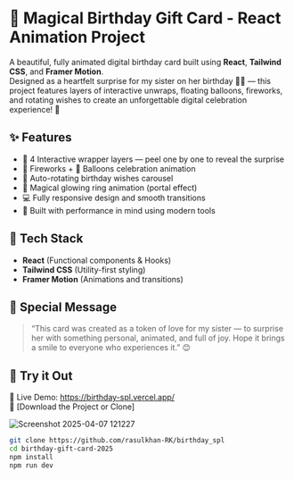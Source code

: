 # 🎁 Magical Birthday Gift Card - React Animation Project

A beautiful, fully animated digital birthday card built using **React**, **Tailwind CSS**, and **Framer Motion**.  
Designed as a heartfelt surprise for my sister on her birthday 🎂🎈 — this project features layers of interactive unwraps, floating balloons, fireworks, and rotating wishes to create an unforgettable digital celebration experience! 💖

## ✨ Features

- 🧁 4 Interactive wrapper layers — peel one by one to reveal the surprise
- 🎇 Fireworks + 🎈 Balloons celebration animation
- 💬 Auto-rotating birthday wishes carousel
- 🔮 Magical glowing ring animation (portal effect)
- 💻 Fully responsive design and smooth transitions
- 🚀 Built with performance in mind using modern tools

## 🔧 Tech Stack

- **React** (Functional components & Hooks)
- **Tailwind CSS** (Utility-first styling)
- **Framer Motion** (Animations and transitions)

## 💌 Special Message

> “This card was created as a token of love for my sister — to surprise her with something personal, animated, and full of joy. Hope it brings a smile to everyone who experiences it.” 😊

## 🚀 Try it Out

🔗 Live Demo: https://birthday-spl.vercel.app/  
📁 [Download the Project or Clone]


![Screenshot 2025-04-07 121227](https://github.com/user-attachments/assets/f6315b24-38c7-44be-960c-02abf4d7198a)

```bash
git clone https://github.com/rasulkhan-RK/birthday_spl
cd birthday-gift-card-2025
npm install
npm run dev




